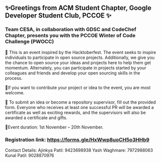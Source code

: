 ## ✨Greetings from ACM Student Chapter, Google Developer Student Club, PCCOE ✨

### Team CESA, in collaboration with GDSC and CodeChef Chapter, presents you with the PCCOE Winter of Code Challenge (PWOCC)

🔶 This is an event inspired by the Hacktoberfest. The event seeks to inspire individuals to participate in open source projects. Additionally, we give you the chance to open source your ideas and projects here to help them get momentum. Alternately, you can participate in projects started by your colleagues and friends and develop your open sourcing skills in the process.

🔷If you want to contribute your project or idea to the event, you are most welcome.

🔶 To submit an idea or become a repository supervisor, fill out the provided form. Everyone who receives at least one successful PR will be awarded a certificate as well as exciting rewards, and the supervisors will also be awarded a certificate and gifts.

🔷Event duration: 1st November – 20th November.

### Registration link: https://forms.gle/HxWwp8uoCH5o3HHb9

Contact Details:
Ajinkya Patil: 9423698938
Yash Waghmare: 7972988063
Kunal Patil: 9028870976

